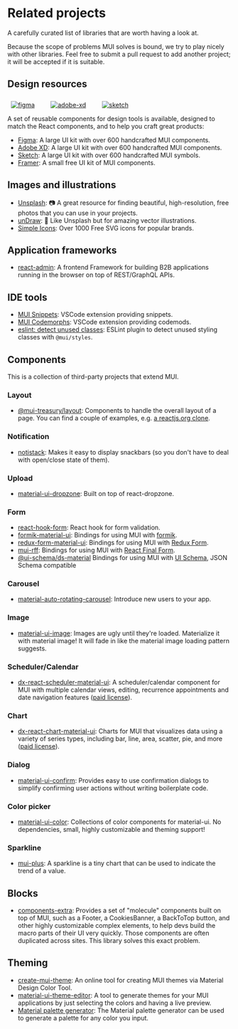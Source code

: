 # Related projects

<p class="description">A carefully curated list of libraries that are worth having a look at.</p>

Because the scope of problems MUI solves is bound, we try to play nicely with
other libraries.
Feel free to submit a pull request to add another project; it will be accepted if it is suitable.

## Design resources

<a href="https://material-ui.com/store/items/figma-react/?utm_source=docs&utm_medium=referral&utm_campaign=installation-figma" style="margin-left: 8px; margin-top: 8px; display: inline-block;"><img src="/static/images/download-figma.svg" alt="figma" /></a>
<a href="https://material-ui.com/store/items/adobe-xd-react/?utm_source=docs&utm_medium=referral&utm_campaign=installation-adobe-xd" style="margin-left: 32px; margin-top: 8px; display: inline-block;"><img src="/static/images/download-adobe-xd.svg" alt="adobe-xd" /></a>
<a href="https://material-ui.com/store/items/sketch-react/?utm_source=docs&utm_medium=referral&utm_campaign=installation-sketch" style="margin-left: 32px; margin-top: 8px; display: inline-block;"><img src="/static/images/download-sketch.svg" alt="sketch" /></a>

A set of reusable components for design tools is available, designed to match the React components, and to help you craft great products:

- [Figma](https://material-ui.com/store/items/figma-react/?utm_source=docs&utm_medium=referral&utm_campaign=related-projects-figma): A large UI kit with over 600 handcrafted MUI components.
- [Adobe XD](https://material-ui.com/store/items/adobe-xd-react/?utm_source=docs&utm_medium=referral&utm_campaign=related-projects-adobe-xd): A large UI kit with over 600 handcrafted MUI components.
- [Sketch](https://material-ui.com/store/items/sketch-react/?utm_source=docs&utm_medium=referral&utm_campaign=related-projects-sketch): A large UI kit with over 600 handcrafted MUI symbols.
- [Framer](https://packages.framer.com/package/material-ui/material-ui): A small free UI kit of MUI components.

## Images and illustrations

- [Unsplash](https://unsplash.com): 📷 A great resource for finding beautiful, high-resolution, free photos that you can use in your projects.
- [unDraw](https://undraw.co/): 📐 Like Unsplash but for amazing vector illustrations.
- [Simple Icons](https://simpleicons.org/): Over 1000 Free SVG icons for popular brands.

## Application frameworks

- [react-admin](https://github.com/marmelab/react-admin): A frontend Framework for building B2B applications running in the browser on top of REST/GraphQL APIs.

## IDE tools

- [MUI Snippets](https://marketplace.visualstudio.com/items?itemName=vscodeshift.material-ui-snippets): VSCode extension providing snippets.
- [MUI Codemorphs](https://marketplace.visualstudio.com/items?itemName=vscodeshift.material-ui-codemorphs): VSCode extension providing codemods.
- [eslint: detect unused classes](https://github.com/jens-ox/eslint-plugin-material-ui-unused-classes): ESLint plugin to detect unused styling classes with `@mui/styles`.

## Components

This is a collection of third-party projects that extend MUI.

### Layout

- [@mui-treasury/layout](https://mui-treasury.com/layout): Components to handle the overall layout of a page. You can find a couple of examples, e.g. [a reactjs.org clone](https://mui-treasury.com/layout/clones/reactjs).

### Notification

- [notistack](https://github.com/iamhosseindhv/notistack): Makes it easy to display snackbars (so you don't have to deal with open/close state of them).

### Upload

- [material-ui-dropzone](https://github.com/Yuvaleros/material-ui-dropzone): Built on top of react-dropzone.

### Form

- [react-hook-form](https://react-hook-form.com/): React hook for form validation.
- [formik-material-ui](https://github.com/stackworx/formik-material-ui): Bindings for using MUI with [formik](https://jaredpalmer.com/formik).
- [redux-form-material-ui](https://github.com/erikras/redux-form-material-ui): Bindings for using MUI with [Redux Form](https://redux-form.com/).
- [mui-rff](https://github.com/lookfirst/mui-rff): Bindings for using MUI with [React Final Form](https://final-form.org/react).
- [@ui-schema/ds-material](https://www.npmjs.com/package/@ui-schema/ds-material) Bindings for using MUI with [UI Schema](https://github.com/ui-schema/ui-schema), JSON Schema compatible

### Carousel

- [material-auto-rotating-carousel](https://mui.wertarbyte.com/#material-auto-rotating-carousel): Introduce new users to your app.

### Image

- [material-ui-image](https://mui.wertarbyte.com/#material-ui-image): Images are ugly until they're loaded. Materialize it with material image! It will fade in like the material image loading pattern suggests.

### Scheduler/Calendar

- [dx-react-scheduler-material-ui](https://devexpress.github.io/devextreme-reactive/react/scheduler/): A scheduler/calendar component for MUI with multiple calendar views, editing, recurrence appointments and date navigation features ([paid license](https://js.devexpress.com/licensing/)).

### Chart

- [dx-react-chart-material-ui](https://devexpress.github.io/devextreme-reactive/react/chart/): Charts for MUI that visualizes data using a variety of series types, including bar, line, area, scatter, pie, and more ([paid license](https://js.devexpress.com/licensing/)).

### Dialog

- [material-ui-confirm](https://github.com/jonatanklosko/material-ui-confirm): Provides easy to use confirmation dialogs to simplify confirming user actions without writing boilerplate code.

### Color picker

- [material-ui-color](https://github.com/mikbry/material-ui-color): Collections of color components for material-ui. No dependencies, small, highly customizable and theming support!

### Sparkline

- [mui-plus](https://mui-plus.vercel.app/components/Sparkline): A sparkline is a tiny chart that can be used to indicate the trend of a value.

## Blocks

- [components-extra](https://github.com/alexandre-lelain/components-extra): Provides a set of "molecule" components built on top of MUI, such as a Footer, a CookiesBanner, a BackToTop button, and other highly customizable complex elements, to help devs build the macro parts of their UI very quickly. Those components are often duplicated across sites. This library solves this exact problem.

## Theming

- [create-mui-theme](https://react-theming.github.io/create-mui-theme/): An online tool for creating MUI themes via Material Design Color Tool.
- [material-ui-theme-editor](https://in-your-saas.github.io/material-ui-theme-editor/): A tool to generate themes for your MUI applications by just selecting the colors and having a live preview.
- [Material palette generator](https://material.io/inline-tools/color/): The Material palette generator can be used to generate a palette for any color you input.
